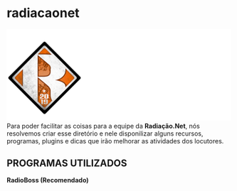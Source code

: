 # radiacaonet
![Logo Radiação.Net](/logos/logo-nova-horizontal-cor-branco.png)
Para poder facilitar as coisas para a equipe da **Radiação.Net**, nós resolvemos criar esse diretório e nele disponilizar alguns recursos, programas, plugins e dicas que irão melhorar as atividades dos locutores.

## PROGRAMAS UTILIZADOS
**RadioBoss (Recomendado)**
